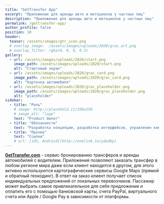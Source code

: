 ```yaml
---
title: "GetTransfer App"
excerpt: "Приложение для аренды авто и мотоциклов у частных лиц"
description: "Приложение для аренды авто и мотоциклов у частных лиц"
permalink: /gettransfer-app/
author_profile: false
position: 10
header:
  teaser: /assets/images/gtr_icon.png
  # overlay_image:  /assets/images/uploads/2020/grac_art.png
  # overlay_filter: rgba(0, 0, 0, 0.3)
gallery:
  - url: /assets/images/uploads/2020/start.png
    image_path: /assets/images/uploads/2020/start.png
    alt: "Стартовый экран"
  - url: /assets/images/uploads/2020/grac_card.png
    image_path: /assets/images/uploads/2020/grac_card.png
    alt: "Карточка автомобиля"
  - url: /assets/images/uploads/2020/grac_placeholder.png
    image_path: /assets/images/uploads/2020/grac_placeholder.png
    alt: "placeholder"
sidebar:
  - title: "Роль"
    # image: http://placehold.it/350x250
    # image_alt: "logo"
    text: "Product Owner"
  - title: "Обязанности"
    text: "Разработка концепции, разработка интерфейсов, управление командой"
  - title: "Прочее"
    text: "Ссылки" 
    # url: [iOS, Android](http://onelink.to/ydw36p)
---
```



**[GetTransfer.com](http://gtr.com)** - сервис бронированию трансферов и аренды автомобилей с водителем. Приложения позволяют заказать трансфер в любом регионе мира даже если клиент находится в другом, для этого активно используются картографические сервисы Google Maps (прямой и обратный геокодинг). 
В ответ на заказ клиент получает список индивидуальных предложений от локальных перевозчиков.
Пассажир может выбрать самое привлекательное для себя предложение и оплатить его с помощью банковской
карты, счета PayPal, виртуального счета или Apple / Google Pay в зависимости от платформы.